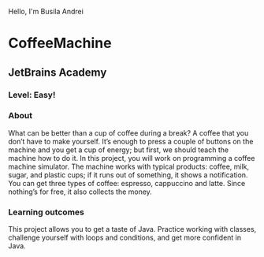 Hello, I'm Busila Andrei
# CoffeeMachine
## JetBrains Academy

### Level: Easy!

### About
What can be better than a cup of coffee during a break? A coffee that you don’t have to make yourself. It’s enough to press a couple of buttons on the machine and you get a cup of 
energy; but first, we should teach the machine how to do it. In this project, you will work on programming a coffee machine simulator. The machine works with typical products: 
coffee, milk, sugar, and plastic cups; if it runs out of something, it shows a notification. You can get three types of coffee: espresso, cappuccino and latte. Since nothing’s 
for free, it also collects the money.

### Learning outcomes
This project allows you to get a taste of Java. Practice working with classes, challenge yourself with loops and conditions, and get more confident in Java.
